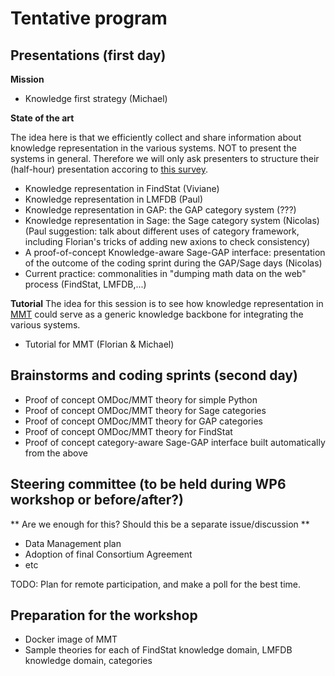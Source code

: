 # Tentative program

## Presentations (first day)
**Mission**
- Knowledge first strategy (Michael)

**State of the art**

The idea here is that we efficiently collect and share information about knowledge representation in the various systems. NOT to present the systems in general. Therefore we will only ask presenters to structure their (half-hour) presentation accoring to [this survey](survey-generic.md).
- Knowledge representation in FindStat (Viviane)
- Knowledge representation in LMFDB (Paul)
- Knowledge representation in GAP: the GAP category system (???)
- Knowledge representation in Sage: the Sage category system (Nicolas) (Paul suggestion: talk about different uses of category framework, including Florian's tricks of adding new axions to check consistency)
- A proof-of-concept Knowledge-aware Sage-GAP interface: presentation of the outcome of the coding sprint during the GAP/Sage days (Nicolas)
- Current practice: commonalities in "dumping math data on the web" process (FindStat, LMFDB,...)

**Tutorial**
The idea for this session is to see how knowledge representation in [MMT](https://svn.kwarc.info/repos/MMT/doc/html/index.html) could serve as a generic knowledge backbone for integrating the various systems. 
- Tutorial for MMT (Florian & Michael)

## Brainstorms and coding sprints (second day)
- Proof of concept OMDoc/MMT theory for simple Python
- Proof of concept OMDoc/MMT theory for Sage categories
- Proof of concept OMDoc/MMT theory for GAP categories
- Proof of concept OMDoc/MMT theory for FindStat
- Proof of concept category-aware Sage-GAP interface built automatically from the above

## Steering committee (to be held during WP6 workshop or before/after?)
** Are we enough for this? Should this be a separate issue/discussion **
- Data Management plan
- Adoption of final Consortium Agreement
- etc

TODO: Plan for remote participation, and make a poll for the best time.

## Preparation for the workshop
- Docker image of MMT
- Sample theories for each of FindStat knowledge domain, LMFDB knowledge domain, categories
